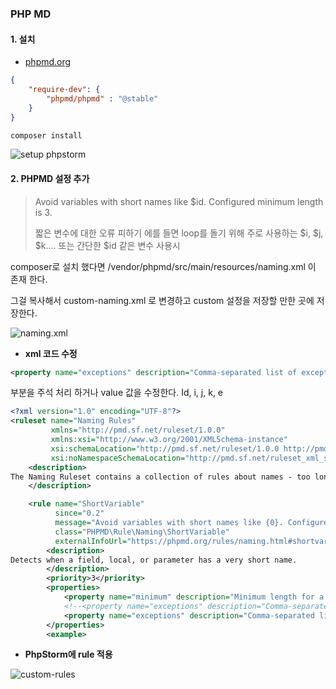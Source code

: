 ### PHP MD



#### 1. 설치 

- [phpmd.org](https://phpmd.org/download/index.html)



````json
{
    "require-dev": {
        "phpmd/phpmd" : "@stable"
    }
}
````

````bash
composer install
````



![setup phpstorm](https://tva1.sinaimg.cn/large/007S8ZIlgy1geyvz7glrhj30y90q7tfy.jpg)



#### 2. PHPMD 설정 추가

> Avoid variables with short names like $id. Configured minimum length is 3.
>
> 짧은 변수에 대한 오류 피하기 에를 들면 loop를 돌기 위해 주로 사용하는 $i, $j, $k.... 또는 간단한 $id 같은 변수 사용시

composer로 설치 했다면 /vendor/phpmd/src/main/resources/naming.xml 이 존재 한다.

그걸 복사해서 custom-naming.xml 로 변경하고 custom 설정을 저장할 만한 곳에 저장한다.



![naming.xml](https://tva1.sinaimg.cn/large/007S8ZIlgy1geyvk2286yj30dt0ndjst.jpg)



- **xml 코드 수정**

``` xml
<property name="exceptions" description="Comma-separated list of exceptions" value=""/>
```

부분을 주석 처리 하거나 value 값을 수정한다. Id, i, j, k, e

````xml
<?xml version="1.0" encoding="UTF-8"?>
<ruleset name="Naming Rules"
         xmlns="http://pmd.sf.net/ruleset/1.0.0"
         xmlns:xsi="http://www.w3.org/2001/XMLSchema-instance"
         xsi:schemaLocation="http://pmd.sf.net/ruleset/1.0.0 http://pmd.sf.net/ruleset_xml_schema.xsd"
         xsi:noNamespaceSchemaLocation="http://pmd.sf.net/ruleset_xml_schema.xsd">
    <description>
The Naming Ruleset contains a collection of rules about names - too long, too short, and so forth.
    </description>

    <rule name="ShortVariable"
          since="0.2"
          message="Avoid variables with short names like {0}. Configured minimum length is {1}."
          class="PHPMD\Rule\Naming\ShortVariable"
          externalInfoUrl="https://phpmd.org/rules/naming.html#shortvariable">
        <description>
Detects when a field, local, or parameter has a very short name.
        </description>
        <priority>3</priority>
        <properties>
            <property name="minimum" description="Minimum length for a variable, property or parameter name" value="3"/>
          	<!--<property name="exceptions" description="Comma-separated list of exceptions" value=""/>-->
            <property name="exceptions" description="Comma-separated list of exceptions" value="id,i,j,k,e"/>
        </properties>
        <example>
````



- **PhpStorm에 rule 적용**

![custom-rules](https://tva1.sinaimg.cn/large/007S8ZIlgy1geyvk2dqluj30p609t0ul.jpg)

